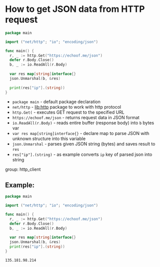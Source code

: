 # How to get JSON data from HTTP request

```go
package main

import ("net/http"; "io"; "encoding/json")

func main() {
  r, _ := http.Get("https://echoof.me/json")
  defer r.Body.Close()
  b, _ := io.ReadAll(r.Body)
  
  var res map[string]interface{}
  json.Unmarshal(b, &res)
  
  print(res["ip"].(string))
}
```

- `package main` - default package declaration
- `net/http` - [lib:http](https://pkg.go.dev/net/http) package to work with http protocol
- `http.Get(` - executes GET request to the specified URL
- `https://echoof.me/json` - returns request data in JSON format
- `io.ReadAll(r.Body)` - reads entire buffer (response body) into `b` bytes var
- `var res map[string]interface{}` - declare map to parse JSON with unknown structure into this variable
- `json.Unmarshal` - parses given JSON string (bytes) and saves result to `res`
- `res["ip"].(string)` - as example converts `ip` key of parsed json into string

group: http_client

## Example: 
```go
package main

import ("net/http"; "io"; "encoding/json")

func main() {
  r, _ := http.Get("https://echoof.me/json")
  defer r.Body.Close()
  b, _ := io.ReadAll(r.Body)
  
  var res map[string]interface{}
  json.Unmarshal(b, &res)
  print(res["ip"].(string))
}
```
```
135.181.98.214
```

